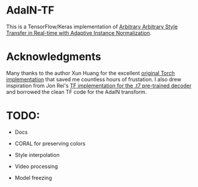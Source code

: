 # AdaIN-TF

This is a TensorFlow/Keras implementation of [Arbitrary Arbitrary Style Transfer in Real-time with Adaptive Instance Normalization](https://arxiv.org/abs/1703.06868).

# Acknowledgments

Many thanks to the author Xun Huang for the excellent [original Torch implementation](https://github.com/xunhuang1995/AdaIN-style) that saved me countless hours of frustation. I also drew inspiration from Jon Rei's [TF implementation for the .t7 pre-trained decoder](https://github.com/jonrei/tf-AdaIN) and borrowed the clean TF code for the AdaIN transform.

# TODO:

* Docs

* CORAL for preserving colors

* Style interpolation

* Video processing

* Model freezing
